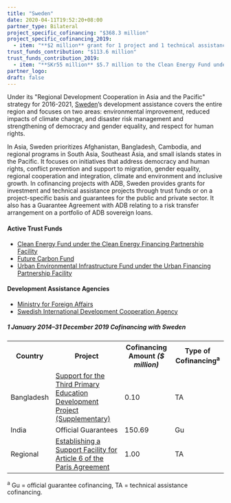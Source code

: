 ```yaml
---
title: "Sweden"
date: 2020-04-11T19:52:20+08:00
partner_type: Bilateral
project_specific_cofinancing: "$368.3 million"
project_specific_cofinancing_2019:
  - item: "**$2 million** grant for 1 project and 1 technical assistance"
trust_funds_contribution: "$113.6 million"
trust_funds_contribution_2019:
  - item: "**SKr55 million** $5.7 million to the Clean Energy Fund under the Clean Energy Financing Partnership Facility" 
partner_logo:
draft: false
---
```

Under its "Regional Development Cooperation in Asia and the Pacific" strategy for 2016-2021, [Sweden](https://www.adb.org/publications/sweden-fact-sheet)’s development assistance covers the entire region and focuses on two areas: environmental improvement, reduced impacts of climate change, and disaster risk management and strengthening of democracy and gender equality, and respect for human rights.  

In Asia, Sweden prioritizes Afghanistan, Bangladesh, Cambodia, and regional programs in South Asia, Southeast Asia, and small islands states in the Pacific. It focuses on initiatives that address democracy and human rights, conflict prevention and support to migration, gender equality, regional cooperation and integration, climate and environment and inclusive growth. In cofinancing projects with ADB, Sweden provides grants for investment and technical assistance projects through trust funds or on a project-specific basis and guarantees for the public and private sector. It also has a Guarantee Agreement with ADB relating to a risk transfer arrangement on a portfolio of ADB sovereign loans.

#### Active Trust Funds 

* [Clean Energy Fund under the Clean Energy Financing Partnership Facility](./modalities/financing-partnership-facilities/clean-energy-financing-partnership-facility/#cef)  
* [Future Carbon Fund](./modalities/trust-funds/multi-partner-trust-funds/#fcf) 
* [Urban Environmental Infrastructure Fund under the Urban Financing Partnership Facility](./modalities/financing-partnership-facilities/urban-financing-partnership-facility//#ueif)
 
#### Development Assistance Agencies 

* [Ministry for Foreign Affairs](https://www.government.se/government-of-sweden/ministry-for-foreign-affairs/) 
* [Swedish International Development Cooperation Agency](https://www.sida.se/English/)  

<split>

##### _1 January 2014–31 December 2019_ Cofinancing with Sweden

<table class="table dr-partner-table">
<tr>
<th>Country</th>
<th>Project</th>
<th>Cofinancing Amount <em>($ million)</em></th>
<th>Type of Cofinancing<sup>a</sup></th>
</tr>
<tr>
<td>Bangladesh</td>
<td><a
href="https://www.adb.org/projects/45317-001/main" target="_blank">Support for the Third Primary Education Development Project (Supplementary)</a></td>
<td>0.10 </td>
<td>TA</td>
</tr>
<tr>
<td>India</td>
<td>Official
Guarantees</td>
<td>150.69 </td>
<td>Gu</td>
</tr>
<tr>
<td>Regional</td>
<td><a
href="https://www.adb.org/projects/50404-001/main" target="_blank">Establishing a Support Facility for Article 6 of the Paris Agreement</a></td>
<td>1.00 </td>
<td>TA</td>
</tr>
</table>

<p class="dr-footnote"><sup>a</sup> Gu = official guarantee cofinancing, TA = technical assistance cofinancing.</p>
